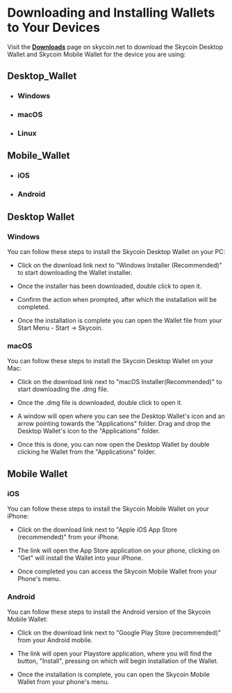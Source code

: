 # Downloading and Installing Wallets to Your Devices

Visit the **[Downloads](https://www.skycoin.net/downloads/)** page on skycoin.net to download the Skycoin Desktop Wallet and Skycoin Mobile Wallet for the device you are using:

## Desktop_Wallet

* ### Windows
* ### macOS
* ### Linux

## Mobile_Wallet

* ### iOS
* ### Android

## Desktop Wallet

### Windows

You can follow these steps to install the Skycoin Desktop Wallet on your PC:

* Click on the download link next to "Windows Installer (Recommended)" to start downloading the Wallet installer.

* Once the installer has been downloaded, double click to open it.

* Confirm the action when prompted, after which the installation will be completed.

* Once the installation is complete you can open the Wallet file from your Start Menu - Start -> Skycoin.

### macOS

You can follow these steps to install the Skycoin Desktop Wallet on your Mac:

* Click on the download link next to "macOS Installer(Recommended)" to start downloading the .dmg file.

* Once the .dmg file is downloaded, double click to open it.

* A window will open where you can see the Desktop Wallet's icon and an arrow pointing towards the "Applications" folder. Drag and drop the Desktop Wallet's icon to the "Applications" folder.

* Once this is done, you can now open the Desktop Wallet by double clicking he Wallet from the "Applications" folder.

## Mobile Wallet

### iOS

You can follow these steps to install the Skycoin Mobile Wallet on your iPhone:

* Click on the download link next to "Apple iOS App Store (recommended)" from your iPhone.

* The link will open the App Store application on your phone, clicking on "Get" will install the Wallet into your iPhone.

* Once completed you can access the Skycoin Mobile Wallet from your Phone's menu.

### Android

You can follow these steps to install the Android version of the Skycoin Mobile Wallet:

* Click on the download link next to "Google Play Store (recommended)" from your Android mobile.

* The link will open your Playstore application, where you will find the button, "Install", pressing on which will begin installation of the Wallet.

* Once the installation is complete, you can open the Skycoin Mobile Wallet from your phone's menu.
